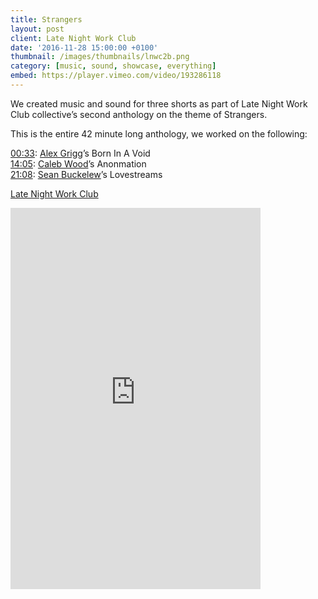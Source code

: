 ```yaml
---
title: Strangers
layout: post
client: Late Night Work Club
date: '2016-11-28 15:00:00 +0100'
thumbnail: /images/thumbnails/lnwc2b.png
category: [music, sound, showcase, everything]
embed: https://player.vimeo.com/video/193286118
---
```


We created music and sound for three shorts as part of Late Night Work Club collective’s second anthology on the theme of Strangers.

This is the entire 42 minute long anthology, we worked on the following:

[00:33](https://vimeo.com/latenightworkclub/lnwcstrangers#t=33s): [Alex Grigg](http://alexgrigg.com/)’s Born In A Void<br>
[14:05](https://vimeo.com/193286118#t=845s): [Caleb Wood](https://vimeo.com/calebwood)’s Anonmation<br>
[21:08](https://vimeo.com/latenightworkclub/lnwcstrangers#t=1268s): [Sean Buckelew](http://seanbuckelew.com/)’s Lovestreams

[Late Night Work Club](http://latenightworkclub.com/)

<div id="bc"><iframe style="border: 0; width: 400px; height: 610px;" src="https://bandcamp.com/EmbeddedPlayer/album=640590452/size=large/bgcol=ffffff/linkcol=333333/transparent=true/" seamless><a href="http://skillbard.bandcamp.com/album/late-night-work-club-strangers-ost">Late Night Work Club: Strangers OST by Skillbard</a></iframe></div>
